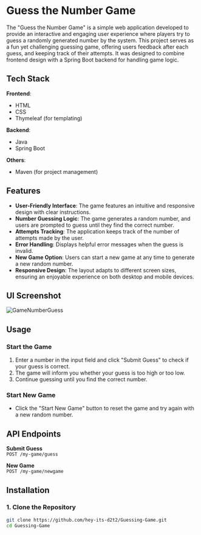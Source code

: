 # Guess the Number Game

The "Guess the Number Game" is a simple web application developed to provide an interactive and engaging user experience where players try to guess a randomly generated number by the system. This project serves as a fun yet challenging guessing game, offering users feedback after each guess, and keeping track of their attempts. It was designed to combine frontend design with a Spring Boot backend for handling game logic.

## Tech Stack

**Frontend**:
- HTML
- CSS
- Thymeleaf (for templating)

**Backend**:
- Java
- Spring Boot

**Others**:
- Maven (for project management)

## Features

- **User-Friendly Interface**: The game features an intuitive and responsive design with clear instructions.
- **Number Guessing Logic**: The game generates a random number, and users are prompted to guess until they find the correct number.
- **Attempts Tracking**: The application keeps track of the number of attempts made by the user.
- **Error Handling**: Displays helpful error messages when the guess is invalid.
- **New Game Option**: Users can start a new game at any time to generate a new random number.
- **Responsive Design**: The layout adapts to different screen sizes, ensuring an enjoyable experience on both desktop and mobile devices.
## UI Screenshot
![GameNumberGuess](https://github.com/user-attachments/assets/a76f402b-f3e5-4729-b8d9-4e73455f7235)

## Usage

### Start the Game
1. Enter a number in the input field and click "Submit Guess" to check if your guess is correct.
2. The game will inform you whether your guess is too high or too low.
3. Continue guessing until you find the correct number.

### Start New Game
- Click the "Start New Game" button to reset the game and try again with a new random number.

## API Endpoints

**Submit Guess**  
`POST /my-game/guess`

**New Game**  
`POST /my-game/newgame`

## Installation

### 1. Clone the Repository
```bash
git clone https://github.com/hey-its-d2t2/Guessing-Game.git
cd Guessing-Game
